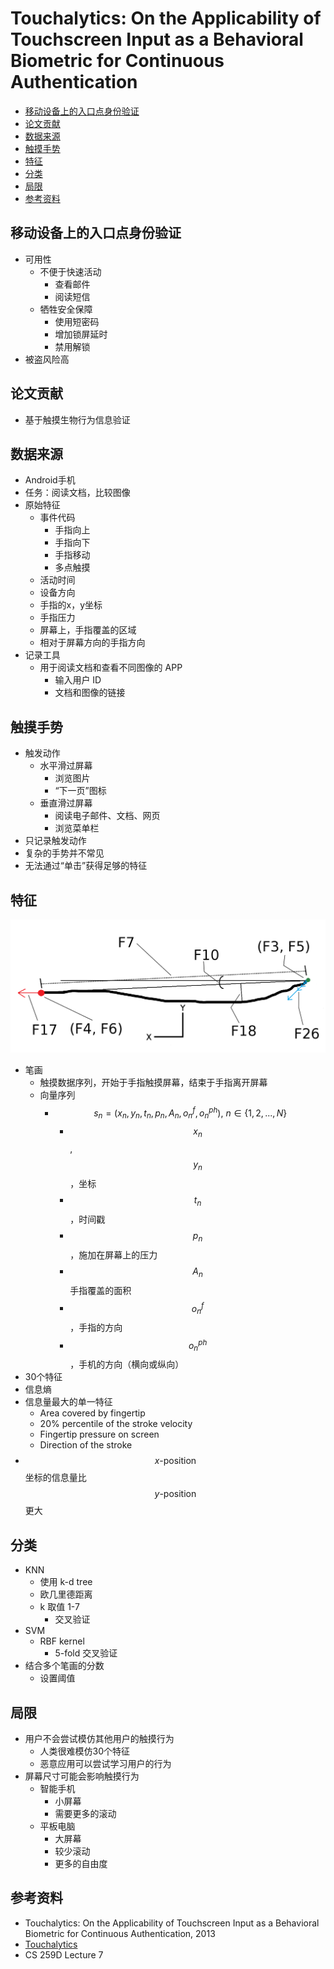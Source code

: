 # Touchalytics: On the Applicability of Touchscreen Input as a Behavioral Biometric for Continuous Authentication

<!-- TOC -->

- [移动设备上的入口点身份验证](#%E7%A7%BB%E5%8A%A8%E8%AE%BE%E5%A4%87%E4%B8%8A%E7%9A%84%E5%85%A5%E5%8F%A3%E7%82%B9%E8%BA%AB%E4%BB%BD%E9%AA%8C%E8%AF%81)
- [论文贡献](#%E8%AE%BA%E6%96%87%E8%B4%A1%E7%8C%AE)
- [数据来源](#%E6%95%B0%E6%8D%AE%E6%9D%A5%E6%BA%90)
- [触摸手势](#%E8%A7%A6%E6%91%B8%E6%89%8B%E5%8A%BF)
- [特征](#%E7%89%B9%E5%BE%81)
- [分类](#%E5%88%86%E7%B1%BB)
- [局限](#%E5%B1%80%E9%99%90)
- [参考资料](#%E5%8F%82%E8%80%83%E8%B5%84%E6%96%99)

<!-- /TOC -->

## 移动设备上的入口点身份验证

* 可用性
    * 不便于快速活动
        * 查看邮件
        * 阅读短信
    * 牺牲安全保障
        * 使用短密码
        * 增加锁屏延时
        * 禁用解锁
* 被盗风险高

## 论文贡献

* 基于触摸生物行为信息验证

## 数据来源

* Android手机
* 任务：阅读文档，比较图像
* 原始特征
    * 事件代码
        * 手指向上
        * 手指向下
        * 手指移动
        * 多点触摸
    * 活动时间
    * 设备方向
    * 手指的x，y坐标
    * 手指压力
    * 屏幕上，手指覆盖的区域
    * 相对于屏幕方向的手指方向
* 记录工具
    * 用于阅读文档和查看不同图像的 APP
        * 输入用户 ID
        * 文档和图像的链接

## 触摸手势

* 触发动作
    * 水平滑过屏幕
        * 浏览图片
        * “下一页”图标
    * 垂直滑过屏幕
        * 阅读电子邮件、文档、网页
        * 浏览菜单栏
* 只记录触发动作
* 复杂的手势并不常见
* 无法通过“单击”获得足够的特征

## 特征

![笔画特征](images/Touchalytics_Stroke.png)

* 笔画
    * 触摸数据序列，开始于手指触摸屏幕，结束于手指离开屏幕
    * 向量序列
        * $$s_n = (x_n, y_n, t_n, p_n, A_n, o_n^f, o_n^{ph}),\ n \in \{1, 2, ..., N\}$$
            * $$x_n$$, $$y_n$$，坐标
            * $$t_n$$，时间戳
            * $$p_n$$，施加在屏幕上的压力
            * $$A_n$$手指覆盖的面积
            * $$o_n^f$$，手指的方向
            * $$o_n^{ph}$$，手机的方向（横向或纵向）
* 30个特征
* 信息熵
* 信息量最大的单一特征
    * Area covered by fingertip
    * 20% percentile of the stroke velocity
    * Fingertip pressure on screen
    * Direction of the stroke
* $$x\text{-position}$$ 坐标的信息量比 $$y\text{-position}$$ 更大

## 分类

* KNN
    * 使用 k-d tree
    * 欧几里德距离
    * k 取值 1-7
        * 交叉验证
* SVM
    * RBF kernel
        * 5-fold 交叉验证
* 结合多个笔画的分数
    * 设置阈值

## 局限

* 用户不会尝试模仿其他用户的触摸行为
    * 人类很难模仿30个特征
    * 恶意应用可以尝试学习用户的行为
* 屏幕尺寸可能会影响触摸行为
    * 智能手机
        * 小屏幕
        * 需要更多的滚动
    * 平板电脑
        * 大屏幕
        * 较少滚动
        * 更多的自由度

## 参考资料

* Touchalytics: On the Applicability of Touchscreen Input as a Behavioral Biometric for Continuous Authentication, 2013
* [Touchalytics](http://www.mariofrank.net/touchalytics/index.html)
* CS 259D Lecture 7
